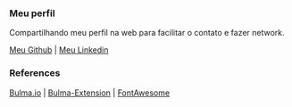 ### Meu perfil
Compartilhando meu perfil na web para facilitar o contato e fazer network.

[Meu Github](https://tiagoiwamoto.github.io) | [Meu Linkedin](https://www.linkedin.com/in/tiago-iwamoto/)

### References
[Bulma.io](https://bulma.io) | [Bulma-Extension](https://bulma-divider.netlify.app/get-started/) | [FontAwesome](https://fontawesome.com)
